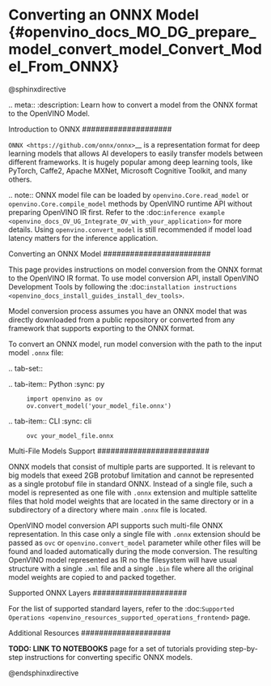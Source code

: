 # Converting an ONNX Model {#openvino_docs_MO_DG_prepare_model_convert_model_Convert_Model_From_ONNX}

@sphinxdirective

.. meta::
   :description: Learn how to convert a model from the
                 ONNX format to the OpenVINO Model.


Introduction to ONNX
####################

`ONNX <https://github.com/onnx/onnx>`__ is a representation format for deep learning models that allows AI developers to easily transfer models between different frameworks. It is hugely popular among deep learning tools, like PyTorch, Caffe2, Apache MXNet, Microsoft Cognitive Toolkit, and many others.

.. note:: ONNX model file can be loaded by `openvino.Core.read_model` or `openvino.Core.compile_model` methods by OpenVINO runtime API without preparing OpenVINO IR first. Refer to the :doc:`inference example <openvino_docs_OV_UG_Integrate_OV_with_your_application>` for more details. Using ``openvino.convert_model`` is still recommended if model load latency matters for the inference application.

Converting an ONNX Model
########################

This page provides instructions on model conversion from the ONNX format to the OpenVINO IR format. To use model conversion API, install OpenVINO Development Tools by following the :doc:`installation instructions <openvino_docs_install_guides_install_dev_tools>`.

Model conversion process assumes you have an ONNX model that was directly downloaded from a public repository or converted from any framework that supports exporting to the ONNX format.

To convert an ONNX model, run model conversion with the path to the input model ``.onnx`` file:

.. tab-set::

   .. tab-item:: Python
      :sync: py

         import openvino as ov
         ov.convert_model('your_model_file.onnx')

   .. tab-item:: CLI
      :sync: cli

         ovc your_model_file.onnx

Multi-File Models Support
#########################

ONNX models that consist of multiple parts are supported. It is relevant to big models that exeed 2GB protobuf limitation and cannot be represented as a single protobuf file in standard ONNX. Instead of a single file, such a model is represented as one file with `.onnx` extension and multiple sattelite files that hold model weights that are located in the same directory or in a subdirectory of a directory where main `.onnx` file is located.

OpenVINO model conversion API supports such multi-file ONNX representation. In this case only a single file with `.onnx` extension should be passed as `ovc` or `openvino.convert_model` parameter while other files will be found and loaded automatically during the mode conversion. The resulting OpenVINO model represented as IR no the filesystem will have usual structure with a single `.xml` file and a single `.bin` file where all the original model weights are copied to and packed together.


Supported ONNX Layers
#####################

For the list of supported standard layers, refer to the :doc:`Supported Operations <openvino_resources_supported_operations_frontend>` page.

Additional Resources
####################

**TODO: LINK TO NOTEBOOKS** page for a set of tutorials providing step-by-step instructions for converting specific ONNX models.


@endsphinxdirective

